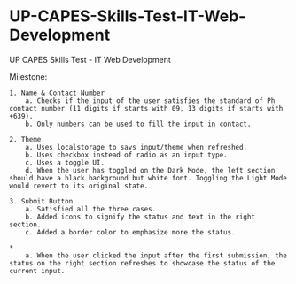 # UP-CAPES-Skills-Test-IT-Web-Development

UP CAPES Skills Test - IT Web Development

Milestone: 

    1. Name & Contact Number
        a. Checks if the input of the user satisfies the standard of Ph contact number (11 digits if starts with 09, 13 digits if starts with +639).
        b. Only numbers can be used to fill the input in contact.
        
    2. Theme
        a. Uses localstorage to savs input/theme when refreshed.
        b. Uses checkbox instead of radio as an input type.
        c. Uses a toggle UI.
        d. When the user has toggled on the Dark Mode, the left section should have a black background but white font. Toggling the Light Mode would revert to its original state.
        
    3. Submit Button
        a. Satisfied all the three cases.
        b. Added icons to signify the status and text in the right section.
        c. Added a border color to emphasize more the status.
        
    * 
        a. When the user clicked the input after the first submission, the status on the right section refreshes to showcase the status of the current input.

